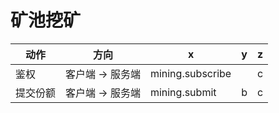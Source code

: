 # 矿池挖矿

| 动作 | 方向 | x | y | z
|---|---|---|---|---
| 鉴权 | 客户端 -> 服务端|  mining.subscribe |  | c
| 提交份额 | 客户端 -> 服务端 | mining.submit | b | c
